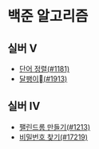 # 백준 알고리즘

## 실버 V

- [단어 정렬(#1181)](boj/1181.py)
- [달팽이(#1913)](boj/1913.py)

## 실버 IV

- [팰린드롬 만들기(#1213)](boj/1213.py)
- [비밀번호 찾기(#17219)](boj/17219.py)
